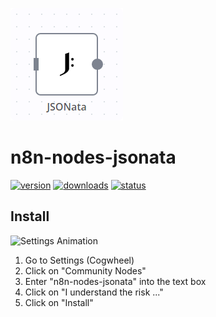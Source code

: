 ![Node Image](/assets/jsonata/icon.png)

# n8n-nodes-jsonata

[![version](https://img.shields.io/npm/v/n8n-nodes-jsonata.svg)](https://www.npmjs.org/package/n8n-nodes-jsonata)
[![downloads](https://img.shields.io/npm/dt/n8n-nodes-jsonata.svg)](https://www.npmjs.org/package/n8n-nodes-jsonata)
[![status](https://github.com/lublak/n8n-nodes-jsonata/actions/workflows/node.js.yml/badge.svg)](https://github.com/lublak/n8n-nodes-jsonata/actions/workflows/node.js.yml)

## Install

![Settings Animation](/assets/install.gif)

1. Go to Settings (Cogwheel)
2. Click on "Community Nodes"
3. Enter "n8n-nodes-jsonata" into the text box
4. Click on "I understand the risk ..."
5. Click on "Install"
